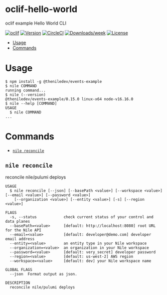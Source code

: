 oclif-hello-world
=================

oclif example Hello World CLI

[![oclif](https://img.shields.io/badge/cli-oclif-brightgreen.svg)](https://oclif.io)
[![Version](https://img.shields.io/npm/v/oclif-hello-world.svg)](https://npmjs.org/package/oclif-hello-world)
[![CircleCI](https://circleci.com/gh/oclif/hello-world/tree/main.svg?style=shield)](https://circleci.com/gh/oclif/hello-world/tree/main)
[![Downloads/week](https://img.shields.io/npm/dw/oclif-hello-world.svg)](https://npmjs.org/package/oclif-hello-world)
[![License](https://img.shields.io/npm/l/oclif-hello-world.svg)](https://github.com/oclif/hello-world/blob/main/package.json)

<!-- toc -->
* [Usage](#usage)
* [Commands](#commands)
<!-- tocstop -->
# Usage
<!-- usage -->
```sh-session
$ npm install -g @theniledev/events-example
$ nile COMMAND
running command...
$ nile (--version)
@theniledev/events-example/0.15.0 linux-x64 node-v16.16.0
$ nile --help [COMMAND]
USAGE
  $ nile COMMAND
...
```
<!-- usagestop -->
# Commands
<!-- commands -->
* [`nile reconcile`](#nile-reconcile)

## `nile reconcile`

reconcile nile/pulumi deploys

```
USAGE
  $ nile reconcile [--json] [--basePath <value>] [--workspace <value>] [--email <value>] [--password <value>]
    [--organization <value>] [--entity <value>] [-s] [--region <value>]

FLAGS
  -s, --status            check current status of your control and data planes
  --basePath=<value>      [default: http://localhost:8080] root URL for the Nile API
  --email=<value>         [default: developer@demo.com] developer email address
  --entity=<value>        an entity type in your Nile workspace
  --organization=<value>  an organization in your Nile workspace
  --password=<value>      [default: very_secret] developer password
  --region=<value>        [default: us-west-2] AWS region
  --workspace=<value>     [default: dev] your Nile workspace name

GLOBAL FLAGS
  --json  Format output as json.

DESCRIPTION
  reconcile nile/pulumi deploys
```
<!-- commandsstop -->
